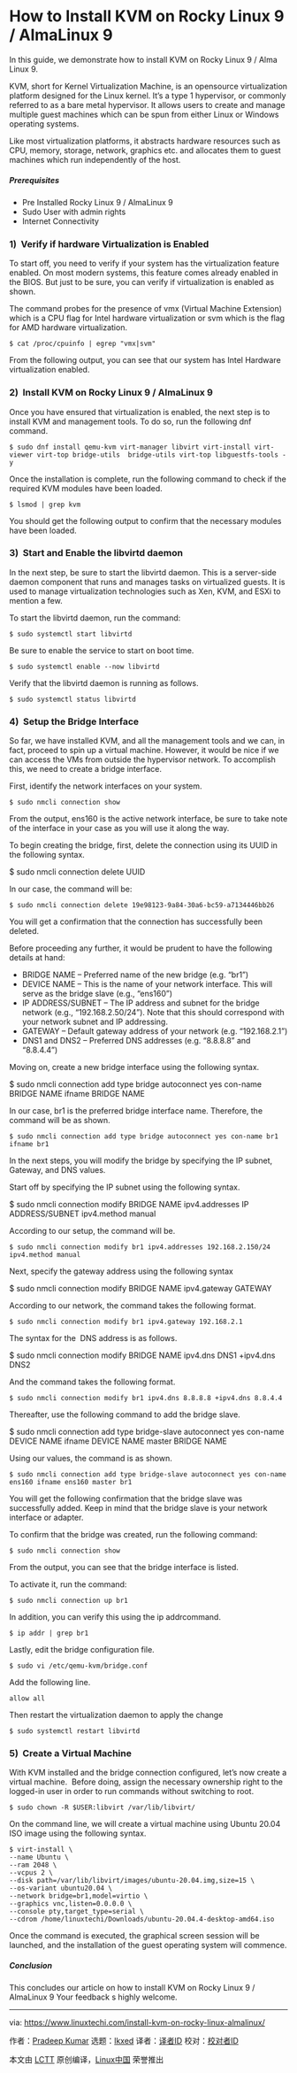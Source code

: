 [#]: subject: "How to Install KVM on Rocky Linux 9 / AlmaLinux 9"
[#]: via: "https://www.linuxtechi.com/install-kvm-on-rocky-linux-almalinux/"
[#]: author: "Pradeep Kumar https://www.linuxtechi.com/author/pradeep/"
[#]: collector: "lkxed"
[#]: translator: " "
[#]: reviewer: " "
[#]: publisher: " "
[#]: url: " "

How to Install KVM on Rocky Linux 9 / AlmaLinux 9
======

In this guide, we demonstrate how to install KVM on Rocky Linux 9 / Alma Linux 9.

KVM, short for Kernel Virtualization Machine, is an opensource virtualization platform designed for the Linux kernel. It’s a type 1 hypervisor, or commonly referred to as a bare metal hypervisor. It allows users to create and manage multiple guest machines which can be spun from either Linux or Windows operating systems.

Like most virtualization platforms, it abstracts hardware resources such as CPU, memory, storage, network, graphics etc. and allocates them to guest machines which run independently of the host.

##### Prerequisites

- Pre Installed Rocky Linux 9 / AlmaLinux 9
- Sudo User with admin rights
- Internet Connectivity

### 1)  Verify if hardware Virtualization is Enabled

To start off, you need to verify if your system has the virtualization feature enabled. On most modern systems, this feature comes already enabled in the BIOS. But just to be sure, you can verify if virtualization is enabled as shown.

The command probes for the presence of vmx (Virtual Machine Extension) which is a CPU flag for Intel hardware virtualization or svm which is the flag for AMD hardware virtualization.

```
$ cat /proc/cpuinfo | egrep "vmx|svm"
```

From the following output, you can see that our system has Intel Hardware virtualization enabled.

### 2)  Install KVM on Rocky Linux 9 / AlmaLinux 9

Once you have ensured that virtualization is enabled, the next step is to install KVM and management tools. To do so, run the following dnf command.

```
$ sudo dnf install qemu-kvm virt-manager libvirt virt-install virt-viewer virt-top bridge-utils  bridge-utils virt-top libguestfs-tools -y
```

Once the installation is complete, run the following command to check if the required KVM modules have been loaded.

```
$ lsmod | grep kvm
```

You should get the following output to confirm that the necessary modules have been loaded.

### 3)  Start and Enable the libvirtd daemon

In the next step, be sure to start the libvirtd daemon. This is a server-side daemon component that runs and manages tasks on virtualized guests. It is used to manage virtualization technologies such as Xen, KVM, and ESXi to mention a few.

To start the libvirtd daemon, run the command:

```
$ sudo systemctl start libvirtd
```

Be sure to enable the service to start on boot time.

```
$ sudo systemctl enable --now libvirtd
```

Verify that the libvirtd daemon is running as follows.

```
$ sudo systemctl status libvirtd
```

### 4)  Setup the Bridge Interface

So far, we have installed KVM, and all the management tools and we can, in fact, proceed to spin up a virtual machine. However, it would be nice if we can access the VMs from outside the hypervisor network. To accomplish this, we need to create a bridge interface.

First, identify the network interfaces on your system.

```
$ sudo nmcli connection show
```

From the output, ens160 is the active network interface, be sure to take note of the interface in your case as you will use it along the way.

To begin creating the bridge, first, delete the connection using its UUID in the following syntax.

$ sudo nmcli connection delete UUID

In our case, the command will be:

```
$ sudo nmcli connection delete 19e98123-9a84-30a6-bc59-a7134446bb26
```

You will get a confirmation that the connection has successfully been deleted.

Before proceeding any further, it would be prudent to have the following details at hand:

- BRIDGE NAME – Preferred name of the new bridge (e.g. “br1”)
- DEVICE NAME – This is the name of your network interface. This will serve as the bridge slave (e.g., “ens160”)
- IP ADDRESS/SUBNET – The IP address and subnet for the bridge network (e.g., “192.168.2.50/24”). Note that this should correspond with your network subnet and IP addressing.
- GATEWAY – Default gateway address of your network (e.g. “192.168.2.1”)
- DNS1 and DNS2 – Preferred DNS addresses (e.g. “8.8.8.8” and “8.8.4.4”)

Moving on, create a new bridge interface using the following syntax.

$ sudo nmcli connection add type bridge autoconnect yes con-name BRIDGE NAME ifname BRIDGE NAME

In our case, br1 is the preferred bridge interface name. Therefore, the command will be as shown.

```
$ sudo nmcli connection add type bridge autoconnect yes con-name br1 ifname br1
```

In the next steps, you will modify the bridge by specifying the IP subnet, Gateway, and DNS values.

Start off by specifying the IP subnet using the following syntax.

$ sudo nmcli connection modify BRIDGE NAME ipv4.addresses IP ADDRESS/SUBNET ipv4.method manual

According to our setup, the command will be.

```
$ sudo nmcli connection modify br1 ipv4.addresses 192.168.2.150/24 ipv4.method manual
```

Next, specify the gateway address using the following syntax

$ sudo nmcli connection modify BRIDGE NAME ipv4.gateway GATEWAY

According to our network, the command takes the following format.

```
$ sudo nmcli connection modify br1 ipv4.gateway 192.168.2.1
```

The syntax for the  DNS address is as follows.

$ sudo nmcli connection modify BRIDGE NAME ipv4.dns DNS1 +ipv4.dns DNS2

And the command takes the following format.

```
$ sudo nmcli connection modify br1 ipv4.dns 8.8.8.8 +ipv4.dns 8.8.4.4
```

Thereafter, use the following command to add the bridge slave.

$ sudo nmcli connection add type bridge-slave autoconnect yes con-name DEVICE NAME ifname DEVICE NAME master BRIDGE NAME

Using our values, the command is as shown.

```
$ sudo nmcli connection add type bridge-slave autoconnect yes con-name ens160 ifname ens160 master br1
```

You will get the following confirmation that the bridge slave was successfully added. Keep in mind that the bridge slave is your network interface or adapter.

To confirm that the bridge was created, run the following command:

```
$ sudo nmcli connection show
```

From the output, you can see that the bridge interface is listed.

To activate it, run the command:

```
$ sudo nmcli connection up br1
```

In addition, you can verify this using the ip addrcommand.

```
$ ip addr | grep br1
```

Lastly, edit the bridge configuration file.

```
$ sudo vi /etc/qemu-kvm/bridge.conf
```

Add the following line.

```
allow all
```

Then restart the virtualization daemon to apply the change

```
$ sudo systemctl restart libvirtd
```

### 5)  Create a Virtual Machine

With KVM installed and the bridge connection configured, let’s now create a virtual machine.  Before doing, assign the necessary ownership right to the logged-in user in order to run commands without switching to root.

```
$ sudo chown -R $USER:libvirt /var/lib/libvirt/
```

On the command line, we will create a virtual machine using Ubuntu 20.04 ISO image using the following syntax.

```
$ virt-install \
--name Ubuntu \
--ram 2048 \
--vcpus 2 \
--disk path=/var/lib/libvirt/images/ubuntu-20.04.img,size=15 \
--os-variant ubuntu20.04 \
--network bridge=br1,model=virtio \
--graphics vnc,listen=0.0.0.0 \
--console pty,target_type=serial \
--cdrom /home/linuxtechi/Downloads/ubuntu-20.04.4-desktop-amd64.iso
```

Once the command is executed, the graphical screen session will be launched, and the installation of the guest operating system will commence.

##### Conclusion

This concludes our article on how to install KVM on Rocky Linux 9 / AlmaLinux 9 Your feedback s highly welcome.

--------------------------------------------------------------------------------

via: https://www.linuxtechi.com/install-kvm-on-rocky-linux-almalinux/

作者：[Pradeep Kumar][a]
选题：[lkxed][b]
译者：[译者ID](https://github.com/译者ID)
校对：[校对者ID](https://github.com/校对者ID)

本文由 [LCTT](https://github.com/LCTT/TranslateProject) 原创编译，[Linux中国](https://linux.cn/) 荣誉推出

[a]: https://www.linuxtechi.com/author/pradeep/
[b]: https://github.com/lkxed/
